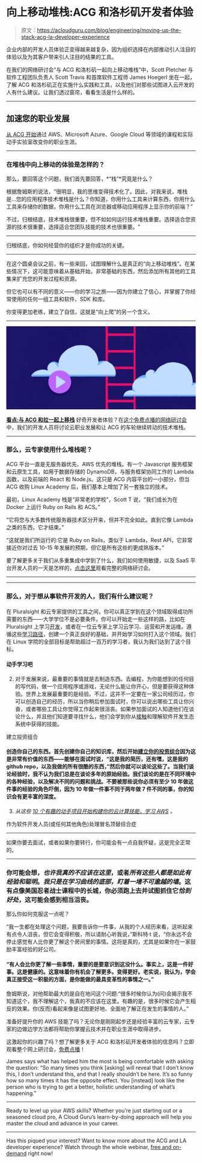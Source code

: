 # 向上移动堆栈:ACG 和洛杉矶开发者体验

> 原文：<https://acloudguru.com/blog/engineering/moving-up-the-stack-acg-la-developer-experience>

企业内部的开发人员体验正变得越来越复杂，因为组织选择在内部推动引人注目的体验以及为其客户带来引人注目的结果的工具。

在我们的网络研讨会“与 ACG 和洛杉矶一起向上移动堆栈”中，Scott Pletcher 与软件工程团队负责人 Scott Travis 和首席软件工程师 James Hoegerl 坐在一起，了解 ACG 和洛杉矶正在实施什么实践和工具，以及他们对那些试图进入云开发的人有什么建议。让我们透过窗帘，看看生活是什么样的。

* * *

## 加速您的职业发展

[从 ACG 开始](https://acloudguru.com/pricing)通过 AWS、Microsoft Azure、Google Cloud 等领域的课程和实际动手实验室改变你的职业生涯。

* * *

### 在堆栈中向上移动的体验是怎样的？

那么，要回答这个问题，我们首先要回答，*“栈”*究竟是什么？

根据詹姆斯的说法，“很明显，我的思维变得技术化了。因此，对我来说，堆栈是…您的应用程序技术堆栈是什么？你知道，你用什么工具来计算东西，你用什么工具来存储你的数据，你用什么工具在浏览器或移动应用程序上显示你的前端？”

不过，归根结底，技术堆栈很重要，但不如如何运行技术堆栈重要。选择适合您资源的技术很重要，选择适合您团队技能的技术也很重要。"

* * *

归根结底，你如何经营你的组织才是你成功的关键。

* * *

在这个圆桌会议之前，有一些来回，试图理解什么是真正的“向上移动堆栈”。在某些情况下，这可能意味着从基础开始，非常基础的东西，然后添加所有其他的工具集来扩充您的开发过程和资源。

但它也可以有不同的意义——你的学习之旅——因为你建立了信心，并掌握了你经常使用的任何一组工具和软件、SDK 和库。

你变得更加老练，建立了自信，这就是“向上爬”的另一个含义。

* * *

![](img/d4c74eb420872f07b67482e241497727.png)

[**看点:与 ACG 和拉一起上移栈**](https://acloudguru.com/content/moving-up-the-stack)
好奇开发者体验？在[这个免费点播的网络研讨会](https://acloudguru.com/content/moving-up-the-stack)中，我们的开发人员将讨论云职业发展和让 ACG 的车轮继续转动的技术堆栈。

* * *

### 那么，云专家使用什么堆栈呢？

ACG 平台一直是无服务器优先、AWS 优先的堆栈。有一个 Javascript 服务框架和云原生工具，如用于数据存储的 DynamoDB，与服务框架协同工作的 Lambda 函数，以及前端的 React 和 Node.js。这只是 ACG 内容平台的一小部分，但当 ACG 收购 Linux Academy 后，我们基本上增加了另一套独立的技术。

最初，Linux Academy 栈是“非常老的学校”，Scott T 说，“我们成长为在 Docker 上运行 Ruby on Rails 和 ACS。”

“它将您与大多数传统服务器技术区分开来，但并不完全如此。直到它像 Lambda 之类的东西，它才结束。”

“这就是我们所运行的:它是 Ruby on Rails，类似于 Lambda，Rest API，它非常接近你对过去 10-15 年发展的预期，但它是所有这些的更成熟版本。”

要了解更多关于我们从多重集成中学到了什么，我们如何使用敏捷，以及 SaaS 平台开发人员的一天是怎样的，[点击这里](https://acloudguru.com/content/moving-up-the-stack)观看完整的网络研讨会。

* * *

* * *

### 那么，对于想从事软件开发的人，我们有什么建议呢？

#### 

在 Pluralsight 和云专家提供的工具之间，你可以真正学到在这个领域取得成功所需要的东西——大学学位不是必要条件。你可以开始走一些这样的路，比如在 Pluralsight 上学习[开发](https://www.pluralsight.com/product/paths/development)，或者在一位云专家上学习云学习、运营和开发运维。遵循这些[学习路径](https://acloudguru.com/learning-paths)，创建一个真正良好的基础，并开始学习如何打入这个领域。我们在 Linux 学院的全部目标是帮助超过一百万的学习者，我认为我们达到了这个目标。

#### 动手学习吧

2.  对于发展来说，最重要的事情就是去制造东西。去编程，为你能想到的任何目的写代码，做一个应用程序或游戏，无论什么能让你开心，但是要获得这种体验。世界上发展最重要的是经验。不过，这并不一定要在一家公司经历过，你可以创造自己的经历，所以当你稍后参加面试时，你可以说出哪些工具让你兴奋，或者哪些工具让你觉得工作起来很沮丧。如果参加面试的人知道他们在谈论什么，并且他们知道要寻找什么，他们会学到你从[接触](https://acloudguru.com/platform/labs)和理解软件开发生态系统中获得的技能。

建立投资组合

#### 创造你自己的东西。首先创建你自己的知识库，然后开始[建立你的投资组合](https://acloudguru.com/blog/engineering/cloud-portfolio-challenge-load-balancing-and-content-delivery-network)因为这是非常有价值的东西——能够在面试时说，“这是我的简历，还有嘿，这是我的 github repo，以及我做的所有很酷的东西，”然后你就可以谈论这些了。当我们谈论经验时，我不认为我们总是在谈论多年的原始经验。我们谈论的是在不同环境中的各种经验，以及解决不同的问题和挑战。不要被那些说你必须有至少 10 年做这件事的经验的角色吓倒，因为 10 年做一件事不同于两年做 7 件不同的事，你的知识会有更丰富的深度。

3.  *从这些 [10 个有趣的动手项目开始构建你的云计算技能，学习 AWS](https://acloudguru.com/blog/engineering/10-fun-hands-on-projects-to-learn-aws) 。*

作为软件开发人员(或任何其他角色)处理冒名顶替综合症

* * *

如果你要去面试，或者如果你要转行，你可能会有一点自我怀疑，这是完全正常的。

* * *

### 你可能会想，*也许我真的不应该在这里*，或者*所有这些人都是如此有经验和聪明*。*我只是在学习曲线的底部，盯着一堵不可逾越的墙*。这有点像美国忍者战士课程中的长城，你必须跑上去并试图抓住它*恰到好处*，这可能会感到相当沮丧。

那么你如何克服这一点呢？

“我一生都在处理这个问题，我要告诉你一件事，从我的个人经历来看，这听起来有点令人沮丧，但它会变得积极，所以请耐心听我说，”斯科特·t 说，“你永远不会停止感觉有人比你更了解这个房间里的事情。这将是真的，尤其是如果你在一家鼓励丰富经验的好公司。

#### “有人会比你更了解一些事情，重要的是要意识到这没什么。事实上，这是一件好事。这是健康的。这意味着你有机会了解更多。变得更好。老实说，我认为，学会真正接受这一积极的方面，是你能做的最具变革性的事情之一。”

詹姆斯说，对他帮助最大的是自在地问这个问题:“很多时候你认为(问)会揭示我不知道这个，我不理解这个，我真的不应该在这里。有趣的是，很多时候它会产生相反的效果。你(反而)看起来像是试图更好地、全面地了解正在发生的事情的人。”

准备好提升你的 AWS 技能了吗？无论你是刚刚起步还是经验丰富的云专家，云专家的边做边学方法都将帮助你掌握云技术并在职业生涯中取得进步。

这激起你的兴趣了吗？想了解更多关于 ACG 和洛杉矶开发者体验的信息吗？立即观看整个网上研讨会，[免费点播](https://acloudguru.com/content/moving-up-the-stack)！

James says what has helped him the most is being comfortable with asking the question: “So many times you think [asking] will reveal that I don’t know this, I don’t understand this, and that I really shouldn’t be here. It’s so funny how so many times it has the opposite effect. You [instead] look like the person who is trying to get a better, holistic understanding of what’s happening.”

* * *

Ready to level up your AWS skills? Whether you’re just starting out or a seasoned cloud pro, A Cloud Guru’s learn-by-doing approach will help you master the cloud and advance in your career.

* * *

Has this piqued your interest? Want to know more about the ACG and LA developer experience? Watch through the whole webinar, [free and on-demand](https://acloudguru.com/content/moving-up-the-stack) right now!